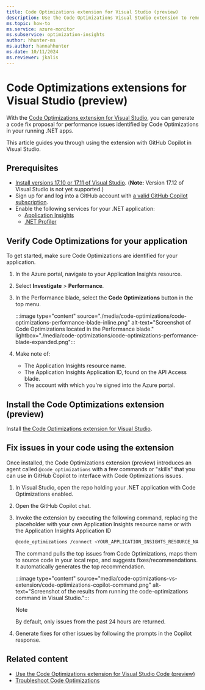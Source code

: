 ```yaml
---
title: Code Optimizations extension for Visual Studio (preview)
description: Use the Code Optimizations Visual Studio extension to remediate performance bottlenecks on a code level.
ms.topic: how-to
ms.service: azure-monitor
ms.subservice: optimization-insights
author: hhunter-ms
ms.author: hannahhunter
ms.date: 10/11/2024
ms.reviewer: jkalis
---
```


# Code Optimizations extensions for Visual Studio (preview)

With the [Code Optimizations extension for Visual Studio](https://aka.ms/CodeOptimizations/VS/Marketplace), you can generate a code fix proposal for performance issues identified by Code Optimizations in your running .NET apps. 

This article guides you through using the extension with GitHub Copilot in Visual Studio. 

## Prerequisites

- [Install versions 17.10 or 17.11 of Visual Studio](https://visualstudio.microsoft.com/downloads/). (**Note:** Version 17.12 of Visual Studio is not yet supported.)
- Sign up for and log into a GitHub account with [a valid GitHub Copilot subscription](https://docs.github.com/en/copilot/about-github-copilot/subscription-plans-for-github-copilot).
- Enable the following services for your .NET application:
  - [Application Insights](../app/create-workspace-resource.md)
  - [.NET Profiler](../profiler/profiler.md)

## Verify Code Optimizations for your application

To get started, make sure Code Optimizations are identified for your application.

1. In the Azure portal, navigate to your Application Insights resource.
1. Select **Investigate** > **Performance**. 
1. In the Performance blade, select the **Code Optimizations** button in the top menu.

   :::image type="content" source="./media/code-optimizations/code-optimizations-performance-blade-inline.png" alt-text="Screenshot of Code Optimizations located in the Performance blade." lightbox="./media/code-optimizations/code-optimizations-performance-blade-expanded.png":::

1. Make note of:  
    - The Application Insights resource name.
    - The Application Insights Application ID, found on the API Access blade.
    - The account with which you're signed into the Azure portal.

## Install the Code Optimizations extension (preview)

Install [the Code Optimizations extension for Visual Studio](https://aka.ms/CodeOptimizations/VS/Marketplace).

## Fix issues in your code using the extension

Once installed, the Code Optimizations extension (preview) introduces an agent called `@code_optimizations` with a few commands or "skills" that you can use in GitHub Copilot to interface with Code Optimizations issues. 

1. In Visual Studio, open the repo holding your .NET application with Code Optimizations enabled. 
1. Open the GitHub Copilot chat. 
1. Invoke the extension by executing the following command, replacing the placeholder with your own Application Insights resource name or with the Application Insights Application ID

    ```bash
    @code_optimizations /connect <YOUR_APPLICATION_INSIGHTS_RESOURCE_NAME_OR_APPLICATION_ID>
    ```

    The command pulls the top issues from Code Optimizations, maps them to source code in your local repo, and suggests fixes/recommendations. It automatically generates the top recommendation. 

    :::image type="content" source="media/code-optimizations-vs-extension/code-optimizations-copilot-command.png" alt-text="Screenshot of the results from running the code-optimizations command in Visual Studio.":::

    > [!NOTE]
    > By default, only issues from the past 24 hours are returned. 

1. Generate fixes for other issues by following the prompts in the Copilot response.

## Related content

- [Use the Code Optimizations extension for Visual Studio Code (preview)](./code-optimizations-vscode-extension.md)
- [Troubleshoot Code Optimizations](./code-optimizations-troubleshoot.md)
